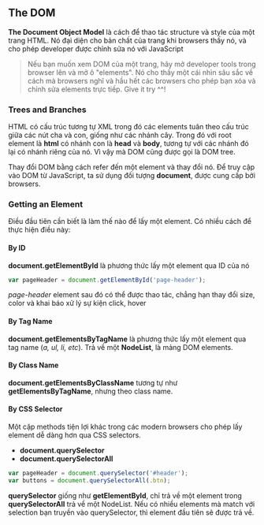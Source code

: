 ## The DOM

**The Document Object Model** là cách để thao tác structure và style của một trang HTML. Nó đại diện cho bản chất của trang khi browsers thấy nó, và cho phép developer được chỉnh sửa nó với JavaScript
> Nếu bạn muốn xem DOM của một trang, hãy mở developer tools trong browser lên và mở ô "elements". Nó cho thấy một cái nhìn sâu sắc về cách mà browsers nghĩ và hầu hết các browsers cho phép bạn xóa và chỉnh sửa elements trực tiếp. Give it try ^^!

### Trees and Branches

HTML có cấu trúc tương tự XML trong đó các elements tuân theo cấu trúc giữa các nút cha và con, giống như các nhánh cây. Trong đó với root element là **html** có nhánh con là **head** và **body**, tương tự với các nhánh đó lại có nhánh riêng của nó. Vì vậy mà DOM cũng được gọi là DOM tree.

Thay đổi DOM bằng cách refer đến một element và thay đổi nó. Để truy cập vào DOM từ JavaScript, ta sử dụng đối tượng **document**, được cung cấp bởi browsers.

### Getting an Element

Điều đầu tiên cần biết là làm thế nào để lấy một element. Có nhiều cách để thực hiện điều này:

#### By ID

**document.getElementById** là phương thức lấy một element qua ID của nó
```javascript
var pageHeader = document.getElementById('page-header');
```
*page-header* element sau đó có thể được thao tác, chẳng hạn thay đổi size, color và khai báo xử lý sự kiện click, hover

#### By Tag Name

**document.getElementsByTagName** là phương thức lấy một element qua tag name (*a, ul, li, etc*). Trả về một **NodeList**, là mảng DOM elements.

#### By Class Name

**document.getElementsByClassName** tương tự như **getElementsByTagName**, nhưng theo class name.

#### By CSS Selector

Một cặp methods tiện lợi khác trong các modern browsers cho phép lấy element dễ dàng hơn qua CSS selectors. 
- **document.querySelector**
- **document.querySelectorAll**

```javascript
var pageHeader = document.querySelector('#header');
var buttons = document.querySelectorAll(.btn);
```
**querySelector** giống như **getElementById**, chỉ trả về một element trong **querySelectorAll** trả về một NodeList. Nếu có nhiều elements mà match với selection bạn truyền vào querySelector, thì element đầu tiên sẽ được trả về.